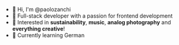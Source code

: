 - 👋 Hi, I'm @paolozanchi
- 🔭 Full-stack developer with a passion for frontend development
- 👀 Interested in **sustainability**, **music**, **analog photography** and **everything creative**!
- 🌱 Currently learning German
